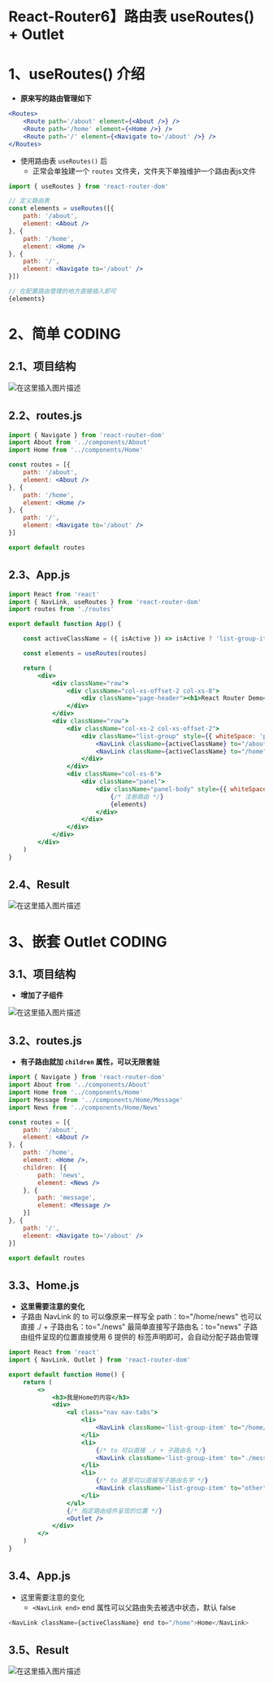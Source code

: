 # React-Router6】路由表 useRoutes() + Outlet

# 1、useRoutes() 介绍

- **原来写的路由管理如下**

```jsx
<Routes>
    <Route path='/about' element={<About />} />
    <Route path='/home' element={<Home />} />
    <Route path='/' element={<Navigate to='/about' />} />
</Routes>

```

- 使用路由表 `useRoutes()` 后
  - 正常会单独建一个 `routes` 文件夹，文件夹下单独维护一个路由表js文件

```jsx
import { useRoutes } from 'react-router-dom'

// 定义路由表
const elements = useRoutes([{
    path: '/about',
    element: <About />
}, {
    path: '/home',
    element: <Home />
}, {
    path: '/',
    element: <Navigate to='/about' />
}])

// 在配置路由管理的地方直接插入即可
{elements}

```

# 2、简单 CODING

## 2.1、项目结构

![在这里插入图片描述](https://img-blog.csdnimg.cn/776247fdc74447bcb40c96081da68617.png)

## 2.2、routes.js

```jsx
import { Navigate } from 'react-router-dom'
import About from '../components/About'
import Home from '../components/Home'

const routes = [{
    path: '/about',
    element: <About />
}, {
    path: '/home',
    element: <Home />
}, {
    path: '/',
    element: <Navigate to='/about' />
}]

export default routes

```

## 2.3、App.js

```jsx
import React from 'react'
import { NavLink, useRoutes } from 'react-router-dom'
import routes from './routes'

export default function App() {

    const activeClassName = ({ isActive }) => isActive ? 'list-group-item peiqi' : 'list-group-item'

    const elements = useRoutes(routes)

    return (
        <div>
            <div className="row">
                <div className="col-xs-offset-2 col-xs-8">
                    <div className="page-header"><h1>React Router Demo</h1></div>
                </div>
            </div>
            <div className="row">
                <div className="col-xs-2 col-xs-offset-2">
                    <div className="list-group" style={{ whiteSpace: 'pre-wrap' }}>
                        <NavLink className={activeClassName} to="/about">About</NavLink>
                        <NavLink className={activeClassName} to="/home">Home</NavLink>
                    </div>
                </div>
                <div className="col-xs-6">
                    <div className="panel">
                        <div className="panel-body" style={{ whiteSpace: 'pre-wrap' }}>
                            {/* 注册路由 */}
                            {elements}
                        </div>
                    </div>
                </div>
            </div>
        </div>
    )
}

```

## 2.4、Result

![在这里插入图片描述](https://img-blog.csdnimg.cn/3052c99a6b574926a8ad159143e2f8c3.png#pic_center)

# 3、嵌套 Outlet CODING

## 3.1、项目结构

- **增加了子组件**

![在这里插入图片描述](https://img-blog.csdnimg.cn/5392e016fe1c430c82568c38b32505be.png)

## 3.2、routes.js

- **有子路由就加 `children` 属性，可以无限套娃**

```jsx
import { Navigate } from 'react-router-dom'
import About from '../components/About'
import Home from '../components/Home'
import Message from '../components/Home/Message'
import News from '../components/Home/News'

const routes = [{
    path: '/about',
    element: <About />
}, {
    path: '/home',
    element: <Home />,
    children: [{
        path: 'news',
        element: <News />
    }, {
        path: 'message',
        element: <Message />
    }]
}, {
    path: '/',
    element: <Navigate to='/about' />
}]

export default routes

```

## 3.3、Home.js

- **这里需要注意的变化**
- 子路由 NavLink 的 to 可以像原来一样写全 path：to="/home/news"
  也可以直接 ./ + 子路由名：to="./news"
  最简单直接写子路由名：to="news"
  子路由组件呈现的位置直接使用 6 提供的 <Outlet> 标签声明即可，会自动分配子路由管理

```jsx
import React from 'react'
import { NavLink, Outlet } from 'react-router-dom'

export default function Home() {
    return (
        <>
            <h3>我是Home的内容</h3>
            <div>
                <ul class="nav nav-tabs">
                    <li>
                        <NavLink className='list-group-item' to="/home/news">News</NavLink>
                    </li>
                    <li>
                        {/* to 可以直接 ./ + 子路由名 */}
                        <NavLink className='list-group-item' to="./message">Message</NavLink>
                    </li>
                    <li>
                        {/* to 甚至可以直接写子路由名字 */}
                        <NavLink className='list-group-item' to="other">Other</NavLink>
                    </li>
                </ul>
                {/* 指定路由组件呈现的位置 */}
                <Outlet />
            </div>
        </>
    )
}

```

## 3.4、App.js

- 这里需要注意的变化
  - `<NavLink end>` end 属性可以父路由失去被选中状态，默认 false

```js
<NavLink className={activeClassName} end to="/home">Home</NavLink>
```

## 3.5、Result

![在这里插入图片描述](https://img-blog.csdnimg.cn/e8153d20258b40ed89ea504142dcf147.png#pic_center)